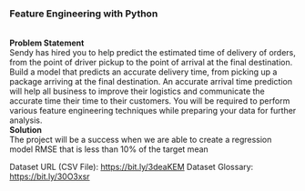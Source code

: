 <h3>Feature Engineering with Python</h3>
<br>
<b>Problem Statement</b><br>
Sendy has hired you to help predict the estimated time of delivery of orders, from the
point of driver pickup to the point of arrival at the final destination. Build a model that
predicts an accurate delivery time, from picking up a package arriving at the final
destination. An accurate arrival time prediction will help all business to improve their
logistics and communicate the accurate time their time to their customers. You will be
required to perform various feature engineering techniques while preparing your data for
further analysis.
<br>
<b> Solution</b><br>
The project will be a success when we are able to create a regression model RMSE that is less than 10% of the target mean

Dataset URL (CSV File): https://bit.ly/3deaKEM
Dataset Glossary: https://bit.ly/30O3xsr